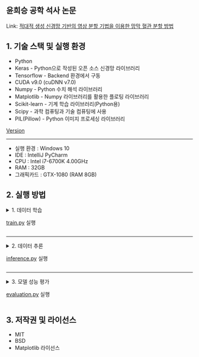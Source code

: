 ## 윤희승 공학 석사 논문

Link: [적대적 생성 신경망 기반의 영상 분할 기법을 이용한 망막 혈관 분할 방법][Masterpaperlink]

[Masterpaperlink]: https://sites.google.com/view/yoonheeseung-masterpaper

## 1. 기술 스택 및 실행 환경
* Python
* Keras - Python으로 작성된 오픈 소스 신경망 라이브러리
* Tensorflow - Backend 환경에서 구동
* CUDA v9.0 (cuDNN v7.0)
* Numpy - Python 수치 해석 라이브러리
* Matplotlib - Numpy 라이브러리를 활용한 플로팅 라이브러리
* Scikit-learn - 기계 학습 라이브러리(Python용)
* Scipy - 과학 컴퓨팅과 기술 컴퓨팅에 사용
* PIL(Pillow) - Python 이미지 프로세싱 라이브러리


[Version](./codes/requirements.txt)

---

+ 실행 환경 : Windows 10
+ IDE : IntelliJ PyCharm
+ CPU : Intel i7-6700K 4.00GHz
+ RAM : 32GB
+ 그래픽카드 : GTX-1080 (RAM 8GB)


## 2. 실행 방법
<details>
<summary> 1. 데이터 학습

  [train.py](./codes/train.py) 실행 </summary>  

  
  
</details>

---
<details>
<summary> 2. 데이터 추론

  [inference.py](./codes/inference.py) 실행 </summary>  
  
</details>

---

<details>
<summary>3. 모델 성능 평가 
  
  [evaluation.py](./codes/evaluation.py) 실행 </summary>  
  
</details>


## 3. 저작권 및 라이선스
* MIT
* BSD
* Matplotlib 라이선스
